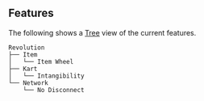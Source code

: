 ## Features
The following shows a [Tree](https://tree.nathanfriend.io/?s=%28%27options%21%28%27fancy%21true%7EfullPath.%7EtrailingSlash.%7ErootDot.%29%7E0%28%270%27Revolution*Item*-Item+Wheel*Kart*-Intangibility*Network*-No+Disconnect%27%29%7Eversion%21%271%27%29*%5Cn--++.%21false0source%21%010.-*) view of the current features.
```
Revolution
├── Item
│   └── Item Wheel
├── Kart
│   └── Intangibility
└── Network
    └── No Disconnect
```